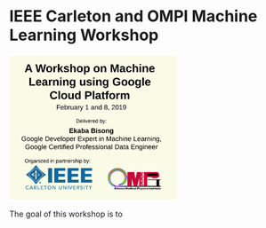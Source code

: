 # IEEE Carleton and OMPI Machine Learning Workshop

<p align="left">
    <img src="ieee-ompi/poster-ieee_ompi.png" alt="IEEE Carleton and OMPI Machine Learning Workshop." height=60% width=60%/>
</p>

The goal of this workshop is to